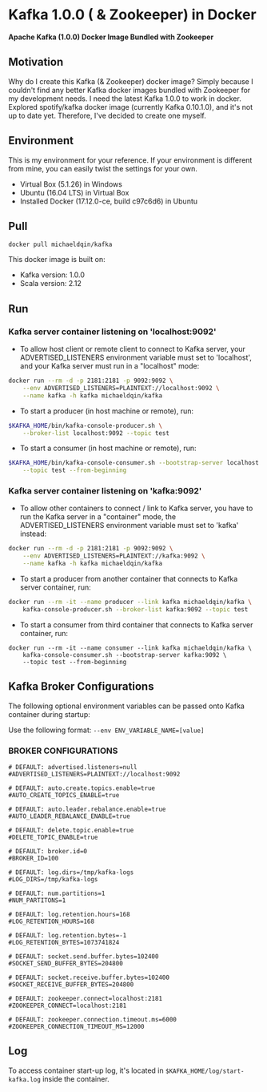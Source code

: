 # Kafka 1.0.0 ( & Zookeeper) in Docker #
<b>Apache Kafka (1.0.0) Docker Image Bundled with Zookeeper</b>

## Motivation ##
Why do I create this Kafka (& Zookeeper) docker image? Simply because I couldn't find any better Kafka docker images bundled with Zookeeper for my development needs. I need the latest Kafka 1.0.0 to work in docker. Explored spotify/kafka docker image (currently Kafka 0.10.1.0), and it's not up to date yet. Therefore, I've decided to create one myself.

## Environment ##
This is my environment for your reference. If your environment is different from mine, you can easily twist the settings for your own.

* Virtual Box (5.1.26) in Windows
* Ubuntu (16.04 LTS) in Virtual Box
* Installed Docker (17.12.0-ce, build c97c6d6) in Ubuntu

## Pull ##

```docker pull michaeldqin/kafka ```

This docker image is built on:
* Kafka version: 1.0.0
* Scala version: 2.12

## Run ##
### Kafka server container listening on 'localhost:9092' ###

* To allow host client or remote client to connect to Kafka server, your ADVERTISED_LISTENERS environment variable must set to 'localhost', and your Kafka server must run in a "localhost" mode:
```bash
docker run --rm -d -p 2181:2181 -p 9092:9092 \
    --env ADVERTISED_LISTENERS=PLAINTEXT://localhost:9092 \
    --name kafka -h kafka michaeldqin/kafka
```
* To start a producer (in host machine or remote), run:
```bash
$KAFKA_HOME/bin/kafka-console-producer.sh \
    --broker-list localhost:9092 --topic test
```
* To start a consumer (in host machine or remote), run:
```bash
$KAFKA_HOME/bin/kafka-console-consumer.sh --bootstrap-server localhost:9092 \
    --topic test --from-beginning
```

### Kafka server container listening on 'kafka:9092' ###

* To allow other containers to connect / link to Kafka server, you have to run the Kafka server in a "container" mode, the ADVERTISED_LISTENERS environment variable must set to 'kafka' instead:
```bash
docker run --rm -d -p 2181:2181 -p 9092:9092 \
    --env ADVERTISED_LISTENERS=PLAINTEXT://kafka:9092 \
    --name kafka -h kafka michaeldqin/kafka
```
* To start a producer from another container that connects to Kafka server container, run:
```bash
docker run --rm -it --name producer --link kafka michaeldqin/kafka \
    kafka-console-producer.sh --broker-list kafka:9092 --topic test
```
* To start a consumer from third container that connects to Kafka server container, run:
```shell
docker run --rm -it --name consumer --link kafka michaeldqin/kafka \
    kafka-console-consumer.sh --bootstrap-server kafka:9092 \
    --topic test --from-beginning
```

## Kafka Broker Configurations ##

The following optional environment variables can be passed onto Kafka container during startup:

Use the following format:
```--env ENV_VARIABLE_NAME=[value]```

### BROKER CONFIGURATIONS ###

```
# DEFAULT: advertised.listeners=null
#ADVERTISED_LISTENERS=PLAINTEXT://localhost:9092

# DEFAULT: auto.create.topics.enable=true
#AUTO_CREATE_TOPICS_ENABLE=true

# DEFAULT: auto.leader.rebalance.enable=true
#AUTO_LEADER_REBALANCE_ENABLE=true

# DEFAULT: delete.topic.enable=true
#DELETE_TOPIC_ENABLE=true

# DEFAULT: broker.id=0
#BROKER_ID=100

# DEFAULT: log.dirs=/tmp/kafka-logs
#LOG_DIRS=/tmp/kafka-logs

# DEFAULT: num.partitions=1
#NUM_PARTITONS=1

# DEFAULT: log.retention.hours=168
#LOG_RETENTION_HOURS=168

# DEFAULT: log.retention.bytes=-1
#LOG_RETENTION_BYTES=1073741824

# DEFAULT: socket.send.buffer.bytes=102400
#SOCKET_SEND_BUFFER_BYTES=204800

# DEFAULT: socket.receive.buffer.bytes=102400
#SOCKET_RECEIVE_BUFFER_BYTES=204800

# DEFAULT: zookeeper.connect=localhost:2181
#ZOOKEEPER_CONNECT=localhost:2181

# DEFAULT: zookeeper.connection.timeout.ms=6000
#ZOOKEEPER_CONNECTION_TIMEOUT_MS=12000
```

## Log ##

To access container start-up log, it's located in ```$KAFKA_HOME/log/start-kafka.log``` inside the container.

